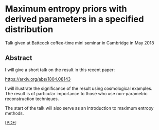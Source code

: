 # Maximum entropy priors with derived parameters in a specified distribution

Talk given at Battcock coffee-time mini seminar in Cambridge in May 2018

## Abstract
I will give a short talk on the result in this recent paper:

https://arxiv.org/abs/1804.08143

I will illustrate the significance of the result using cosmological examples.
The result is of particular importance to those who use non-parametric
reconstruction techniques.

The start of the talk will also serve as an introduction to maximum entropy
methods.

[[PDF](https://github.com/williamjameshandley/talks/raw/maxent_2018/will_handley_maxent_2018.pdf)] 
 

